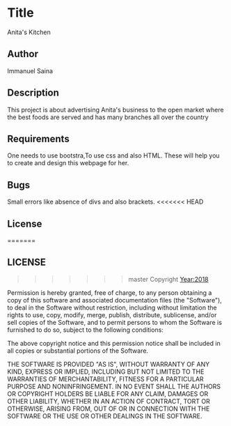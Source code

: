 # Title
Anita's Kitchen
## Author
Immanuel Saina
## Description
This project is about advertising Anita's business to the open market where the best foods are served and has many branches all over the country
## Requirements
One needs to use bootstra,To use css and also HTML. These will help you to create and design this webpage for her.
## Bugs
Small errors like absence of divs and also brackets.
<<<<<<< HEAD
## License
=======
## LICENSE
>>>>>>> master
Copyright <Year:2018> <COPYRIGHT HOLDER: Immanuel Saina Barboi>

Permission is hereby granted, free of charge, to any person obtaining a copy of this software and associated documentation files (the "Software"), to deal in the Software without restriction, including without limitation the rights to use, copy, modify, merge, publish, distribute, sublicense, and/or sell copies of the Software, and to permit persons to whom the Software is furnished to do so, subject to the following conditions:

The above copyright notice and this permission notice shall be included in all copies or substantial portions of the Software.

THE SOFTWARE IS PROVIDED "AS IS", WITHOUT WARRANTY OF ANY KIND, EXPRESS OR IMPLIED, INCLUDING BUT NOT LIMITED TO THE WARRANTIES OF MERCHANTABILITY, FITNESS FOR A PARTICULAR PURPOSE AND NONINFRINGEMENT. IN NO EVENT SHALL THE AUTHORS OR COPYRIGHT HOLDERS BE LIABLE FOR ANY CLAIM, DAMAGES OR OTHER LIABILITY, WHETHER IN AN ACTION OF CONTRACT, TORT OR OTHERWISE, ARISING FROM, OUT OF OR IN CONNECTION WITH THE SOFTWARE OR THE USE OR OTHER DEALINGS IN THE SOFTWARE.
